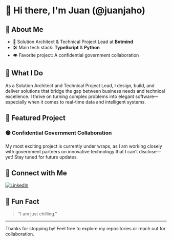 # 👋 Hi there, I'm Juan (@juanjaho)

## 🚀 About Me

- 🏢 Solution Architect & Technical Project Lead at **Botmind**
- 🛠️ Main tech stack: **TypeScript** & **Python**
- 👁️ Favorite project: A confidential government collaboration

## 🌟 What I Do

As a Solution Architect and Technical Project Lead, I design, build, and deliver solutions that bridge the gap between business needs and technical excellence. I thrive on turning complex problems into elegant software—especially when it comes to real-time data and intelligent systems.

## 🔬 Featured Project

### 🟢 Confidential Government Collaboration
My most exciting project is currently under wraps, as I am working closely with government partners on innovative technology that I can’t disclose—yet! Stay tuned for future updates.

## 🔗 Connect with Me

[![LinkedIn](https://img.shields.io/badge/LinkedIn-Connect-blue?logo=linkedin)](https://www.linkedin.com/in/sebastianjuan/)

## 🧊 Fun Fact

> "I am just chilling."

---

Thanks for stopping by! Feel free to explore my repositories or reach out for collaboration.
